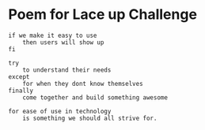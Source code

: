 # Poem for Lace up Challenge

```
if we make it easy to use
    then users will show up
fi
```

```
try
    to understand their needs
except
    for when they dont know themselves
finally
    come together and build something awesome
```


```
for ease of use in technology
    is something we should all strive for.
```

